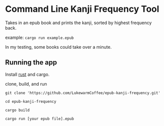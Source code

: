 # Command Line Kanji Frequency Tool

Takes in an epub book and prints the kanji, sorted by highest frequency back.  

example: `cargo run example.epub`  

In my testing, some books could take over a minute.  

## Running the app  

Install [rust](https://doc.rust-lang.org/book/ch01-01-installation.html) and cargo.  

clone, build, and run  

`git clone 'https://github.com/LukewarmCoffee/epub-kanji-frequency.git'`  

`cd epub-kanji-frequency`  

`cargo build`  

`cargo run [your epub file].epub`  
